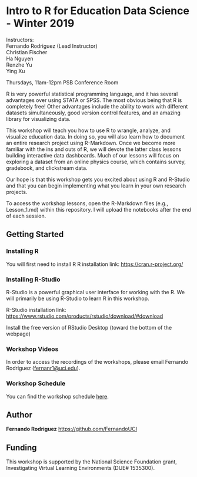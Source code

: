 
# Intro to R for Education Data Science - Winter 2019
Instructors: <br>
Fernando Rodriguez (Lead Instructor)<br>
Christian Fischer<br>
Ha Nguyen<br>
Renzhe Yu<br>
Ying Xu<br>

Thursdays, 11am-12pm PSB Conference Room

R is very powerful statistical programming language, and it has several advantages over using STATA or SPSS. The most obvious being that R is completely free! Other advantages include the ability to work with different datasets simultaneously, good version control features, and an amazing library for visualizing data. 

This workshop will teach you how to use R to wrangle, analyze, and visualize education data. In doing so, you will also learn how to document an entire research project using R-Markdown. Once we become more familiar with the ins and outs of R, we will devote the latter class lessons building interactive data dashboards. Much of our lessons will focus on exploring a dataset from an online physics course, which contains survey, gradebook, and clickstream data. 

Our hope is that this workshop gets you excited about using R and R-Studio and that you can begin implementing what you learn in your own research projects.

To access the workshop lessons, open the R-Markdown files (e.g., Lesson_1.md) within this repository. I will upload the notebooks after the end of each session. 


## Getting Started
### Installing R
You will first need to install R
R installation link:
https://cran.r-project.org/


### Installing R-Studio
R-Studio is a powerful graphical user interface for working with the R. We will primarily be using R-Studio to learn R in this workshop. 

R-Studio installation link:
https://www.rstudio.com/products/rstudio/download/#download

Install the free version of RStudio Desktop (toward the bottom of the webpage)


### Workshop Videos
In order to access the recordings of the workshops, please email Fernando Rodriguez (fernanr1@uci.edu).


### Workshop Schedule
You can find the workshop schedule <a href="https://docs.google.com/document/d/13N38rjaWh4XjXWVKmFG0cGPWmdUQ3tJROgfk5Ksgfd8/edit?usp=sharing" target="_blank">here</a>.


## Author
**Fernando Rodriguez** https://github.com/FernandoUCI

## Funding
This workshop is supported by the National Science Foundation grant, Investigating Virtual Learning Environments (DUE# 1535300).
